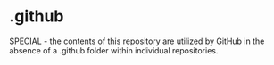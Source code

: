 # .github
SPECIAL - the contents of this repository are utilized by GitHub in the absence of a .github folder within individual repositories.
